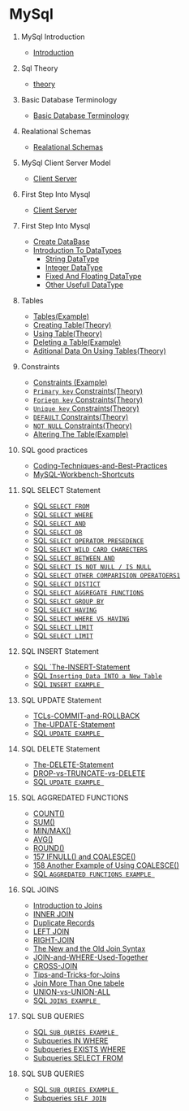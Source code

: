 # **MySql**

1.  MySql Introduction

    - [Introduction](./documentation/1.introduction.md)

1.  Sql Theory
    - [theory](./documentation/2.sqlTheory.md)
1.  Basic Database Terminology
    - [Basic Database Terminology](./documentation/3.0.BasicDatabaseTerminology.md)
1.  Realational Schemas
    - [Realational Schemas](./documentation/4.0.RelationalSchemas.md)
1.  MySql Client Server Model
    - [Client Server](./documentation/pdf/10.pdf)
1.  First Step Into Mysql
    - [Client Server](./documentation/pdf/10.pdf)
1.  First Step Into Mysql
    - [Create DataBase](./documentation/pdf/11.pdf)
    - [Introduction To DataTypes](./documentation/pdf/12.pdf)
        - [String DataType](./documentation/pdf/13.pdf)
        - [Integer DataType](./documentation/pdf/14.pdf)
        - [Fixed And Floating DataType](./documentation/pdf/15.pdf)
        - [Other Usefull DataType](./documentation/pdf/16.pdf)
    
1.  Tables
    
    - [Tables(Example)](./documentation/7.0.cretingTable.md)
    - [Creating Table(Theory)](./documentation/pdf/18.pdf)
    - [Using Table(Theory)](./documentation/pdf/17.pdf)
    - [Deleting a Table(Example)](./documentation/7.0.cretingTable.md)
    - [Aditional Data On Using Tables(Theory)](./documentation/pdf/19.pdf)

1. Constraints
    * [Constraints (Example)](./documentation/9.constraints.md)
    - [`Primary key` Constraints(Theory)](./documentation/pdf/20.pdf)
    - [`Foriegn key` Constraints(Theory)](./documentation/pdf/21.pdf)
    - [`Unique key` Constraints(Theory)](./documentation/pdf/22.pdf)
    - [`DEFAULT`  Constraints(Theory)](./documentation/pdf/23.pdf)
    - [`NOT NULL`  Constraints(Theory)](./documentation/pdf/24.pdf)
    * [Altering The Table(Example)](./documentation/9.constraints.md)

1. SQL good practices
    - [Coding-Techniques-and-Best-Practices](./documentation/pdf/25.pdf)
    - [MySQL-Workbench-Shortcuts](./documentation/pdf/26.pdf)


1. SQL SELECT Statement
    - [SQL `SELECT FROM`](./documentation/pdf/27.pdf)
    - [SQL `SELECT WHERE`](./documentation/pdf/27.pdf)
    - [SQL `SELECT AND`](./documentation/pdf/28.pdf)
    - [SQL `SELECT OR`](./documentation/pdf/29.pdf)
    - [SQL `SELECT OPERATOR PRESEDENCE`](./documentation/pdf/30.pdf)
    - [SQL `SELECT WILD CARD CHARECTERS`](./documentation/pdf/31.pdf)
    - [SQL `SELECT BETWEEN AND`](./documentation/pdf/32.pdf)
    - [SQL `SELECT IS NOT NULL / IS NULL`](./documentation/pdf/33.pdf)
    - [SQL `SELECT OTHER COMPARISION OPERATOERS1`](./documentation/pdf/34.pdf)
    - [SQL `SELECT DISTICT`](./documentation/pdf/35.pdf)
    - [SQL `SELECT AGGREGATE FUNCTIONS`](./documentation/pdf/36.pdf)
    - [SQL `SELECT GROUP BY`](./documentation/pdf/37.pdf)
    - [SQL `SELECT HAVING`](./documentation/pdf/38.pdf)
    - [SQL `SELECT WHERE VS HAVING`](./documentation/pdf/39.pdf)
    - [SQL `SELECT LIMIT`](./documentation/pdf/40.pdf)
    - [SQL `SELECT LIMIT`](./documentation/Selct.md)


1. SQL INSERT Statement
    - [SQL `The-INSERT-Statement](./documentation/pdf/41.pdf)
    - [SQL `Inserting Data INTO a New Table`](./documentation/pdf/42.pdf)
    - [SQL `INSERT EXAMPLE `](./documentation/insert.md)
  

1. SQL UPDATE Statement
    - [TCLs-COMMIT-and-ROLLBACK](./documentation/pdf/44.pdf)
    - [The-UPDATE-Statement](./documentation/pdf/43.pdf)
    - [SQL `UPDATE EXAMPLE `](./documentation/update.md)

1. SQL DELETE Statement
    - [The-DELETE-Statement](./documentation/pdf/45.pdf)
    - [DROP-vs-TRUNCATE-vs-DELETE](./documentation/pdf/46.pdf)
    - [SQL `UPDATE EXAMPLE `](./documentation/delete.md)
  

1. SQL AGGREDATED FUNCTIONS
    - [COUNT()](./documentation/pdf/461.pdf)
    - [SUM()](./documentation/pdf/47.pdf)
    - [MIN/MAX()](./documentation/pdf/48.pdf)
    - [AVG()](./documentation/pdf/49.pdf)
    - [ROUND()](./documentation/pdf/50.pdf)
    - [157 IFNULL() and COALESCE()](./documentation/pdf/51.pdf)
    - [158 Another Example of Using COALESCE()](./documentation/pdf/52.pdf) 
    - [SQL `AGGREDATED FUNCTIONS EXAMPLE `](./documentation/aggeregadedFunction.md)
  
1. SQL JOINS 
    - [Introduction to Joins](./documentation/pdf/53.pdf)
    - [INNER JOIN](./documentation/pdf/54.pdf)
    - [Duplicate Records](./documentation/pdf/55.pdf)
    - [LEFT JOIN](./documentation/pdf/56.pdf)
    - [RIGHT-JOIN](./documentation/pdf/57.pdf)
    - [The New and the Old Join Syntax](./documentation/pdf/58.pdf)
    - [JOIN-and-WHERE-Used-Together](./documentation/pdf/59.pdf)
    - [CROSS-JOIN](./documentation/pdf/60.pdf)
    - [Tips-and-Tricks-for-Joins](./documentation/pdf/62.pdf)
    - [Join More Than One tabele](./documentation/pdf/61.pdf)
    - [UNION-vs-UNION-ALL](./documentation/pdf/63.pdf)
    - [SQL `JOINS EXAMPLE `](./documentation/joins.md)

1. SQL SUB QUERIES 
     - [SQL `SUB QURIES EXAMPLE `](./documentation/subqueries.md)
    - [Subqueries IN WHERE](./documentation/pdf/64.pdf)
    - [Subqueries EXISTS WHERE](./documentation/pdf/65.pdf)
    - [Subqueries SELECT FROM](./documentation/pdf/66.pdf)
1. SQL SUB QUERIES 
     - [SQL `SUB QURIES EXAMPLE `](./documentation/selfJoin.md)
     - [Subqueries `SELF JOIN`](./documentation/pdf/67.pdf)
